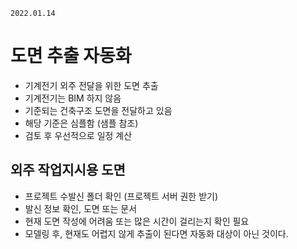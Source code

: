 `2022.01.14`

# 도면 추출 자동화
- 기계전기 외주 전달을 위한 도면 추출
- 기계전기는 BIM 하지 않음
- 기준되는 건축구조 도면을 전달하고 있음
- 해당 기준은 심플함 (샘플 참조)
- 검토 후 우선적으로 일정 계산

## 외주 작업지시용 도면
- 프로젝트 수발신 폴더 확인 (프로젝트 서버 권한 받기) 
- 발신 정보 확인, 도면 또는 문서
- 현재 도면 작성에 어려움 또는 많은 시간이 걸리는지 확인 필요
- 모델링 후, 현재도 어렵지 않게 추출이 된다면 자동화 대상이 아닌 것이다.

